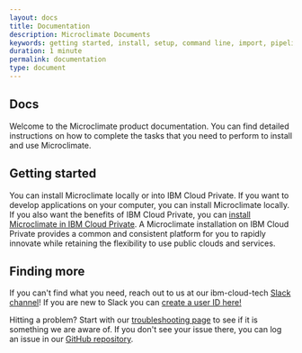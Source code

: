 ```yaml
---
layout: docs
title: Documentation
description: Microclimate Documents
keywords: getting started, install, setup, command line, import, pipeline, update, help, theia
duration: 1 minute
permalink: documentation
type: document
---
```


## Docs

Welcome to the Microclimate product documentation. You can find detailed instructions on how to complete the tasks that you need to perform to install and use Microclimate.

## Getting started

You can install Microclimate locally or into IBM Cloud Private. If you want to develop applications on your computer, you can install Microclimate locally. If you also want the benefits of IBM Cloud Private, you can [install Microclimate in IBM Cloud Private](https://github.com/IBM/charts/blob/master/stable/ibm-microclimate/README.md). A Microclimate installation on IBM Cloud Private provides a common and consistent platform for you to rapidly innovate while retaining the flexibility to use public clouds and services.

## Finding more

If you can't find what you need, reach out to us at our ibm-cloud-tech [Slack channel](https://ibm-cloud-tech.slack.com/messages/microclimate)! If you are new to Slack you can [create a user ID here!](https://slack-invite-ibm-cloud-tech.mybluemix.net/)

Hitting a problem? Start with our [troubleshooting page](troubleshooting) to see if it is something we are aware of. If you don't see your issue there, you can log an issue in our [GitHub repository](https://github.com/orgs/microclimate-dev2ops).
